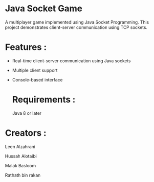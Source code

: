 
# Java Socket Game
A multiplayer game implemented using Java Socket Programming. This project demonstrates client-server communication using TCP sockets.

# Features :

- Real-time client-server communication using Java sockets

- Multiple client support

- Console-based interface


  # Requirements :
  Java 8 or later


# Creators :



Leen Alzahrani 

Hussah Alotaibi 

Malak Basloom 

Rathath bin rakan 
